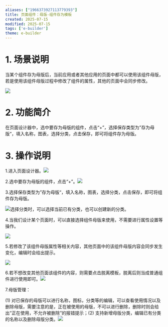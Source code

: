 ```yaml
---
aliases: ["1966373927113779393"]
title: 页面组件：母版-组件存为模板
created: 2025-07-15
modified: 2025-07-15
tags: ['e-builder']
theme: e-builder
---
```


# 1. 场景说明

当某个组件存为母版后，当前应用或者其他应用的页面中都可以使用该组件母版，若是使用该组件母版过程中修改了组件的属性，其他的页面中会同步修改。

![](0b730f9a80e60b5a9c68ae70dcc0bdc5.jpg)

#

# 2. 功能简介

在页面设计器中，选中要存为母版的组件，点击“+”，选择保存类型为”存为母版“，填入名称，图表，选择分类，点击保存，即可将组件存为母版。

#

# 3. 操作说明

1.进入页面设计器。![](c4977f95a9b02d65ba167eae34cee04f.jpg)

2.选中要存为母版的组件，点击“+”。![](0b730f9a80e60b5a9c68ae70dcc0bdc5.jpg)

3.选择保存类型为”存为母版“，填入名称，图表，选择分类，点击保存，即可将组件存为母版。

![](fb372c4710edbf2107a77880fa5b0cb4.jpg)选择分类时，可以选择当前已有分类，也可以创建新的分类。

4.当我们设计某个页面时，可以直接选择组件母版来使用，不需要进行属性设置等操作。

![](b66ac3e2bb9d0f35ca4adc049e2c7186.jpg)

5.若修改了该组件母版属性等相关内容，其他页面中的该组件母版内容会同步发生变化，编辑时会给出提示。

![](0dde9823e708b68e88620d2b3ae37059.jpg)

6.若不想改变其他页面该组件的内容，则需要点击脱离模板，脱离后则当成普通组件进行使用即可。![](0e16c5b54984df945018e464c77fb56f.jpg)

7.母版管理：

(1) 对已保存的母版可以进行名称，图标，分类等的编辑，可以查看使用情况以及删除母版，需要注意的是，正在被使用的母版，不可以进行删除，删除时则会给出“正在使用，不允许被删除”的报错提示；(2) 支持新增母版分类，编辑已有分类的名称以及删除母版分类。![](f12ddfbe79a90575ac8e9eaa95d9362e.jpg)